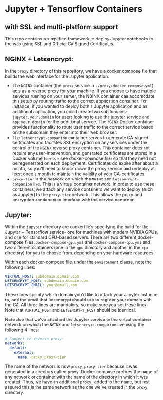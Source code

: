 # Jupyter + Tensorflow Containers
## with SSL and multi-platform support

This repo contains a simplified framework to deploy Jupyter notebooks to the web using SSL and Official CA Signed Certificates.


## NGINX + Letsencrypt:
In the `proxy` directory of this repository, we have a docker compose file that builds the web interface for the Jupyter application. 
* The `NGINX` container (the `proxy` service in `./proxy/docker-compose.yml`) acts as a reverse proxy for your machine. If you choose to have mutiple services running on your server, the NGINX container can accomodate this setup by routing traffic to the correct application container. For instance, if you wanted to deploy both a Jupyter application and an additional application, you could create two subdomains: `jupyter.your.domain` for users looking to use the jupyter service and `app.your.domain` for the additional service. The `NGINX` Docker container provides functionality to route user traffic to the correct service based on the subdomain they enter into their web browser. 
* The `letsencrypt-companion` container serves to generate CA-signed certificates and facitates SSL encryption on any services under the control of the `NGINX` reverse proxy container. This container does not require any user-intervention, and generated certificates are stored in a Docker volume (`certs` - see docker-compose file) so that they need not be regenerated on each deployment. Certificates do expire after about a month, so you'll need to knock down the proxy service and redeploy at least once a month to maintain the validity of your CA-certificates.
* `proxy-tier` is the network on which the `NGINX` and `letsencrypt-companion` live. This is a virtual container network. In order to use these containers, we attach any service containers we want to deploy (such as Jupyter) to the `proxy-tier` network. This allows the proxy and encryption contianers to interface with the service container.


## Jupyter:
Within the `jupyter` directory are dockerfile's specifying the build for the Jupyter + Tensorflow service- one for machines with modern NVIDIA GPUs, and one for standard CPU-based servers. There are two different docker-compose files: `docker-compose-gpu.yml` and `docker-compose-cpu.yml` and two different containers (one in the `gpu` directory and another in the `cpu` directory) for you to choose from, depending on your hardware resources.

Within each docker-compose file, under the `environment` clause, note the following lines:
```YAML
VIRTUAL_HOST: subdomain.domain.com
LETSENCRYPT_HOST: subdomain.domain.com
LETSENCRYPT_EMAIL: your@email.com
```
These lines specify which domain you'd like to attach your Jupyter instance to, and the email that letsencrypt should use to register your domain with the CA. All three lines are mandatory, so make sure you set these lines. Note that `VIRTUAL_HOST` and `LETSENCRYPT_HOST` should be identical. 

Note also that we've attached the Jupyter service to the virtual container network on which the `NGINX` and `letsencrypt-companion` live using the following 4 lines:

```YAML
# Connect to reverse proxy:
networks:
  default:
    external:
      name: proxy_proxy-tier 
```
The name of the network is now `proxy_proxy-tier` because it was generated in a directory called `proxy`. Docker compose prefixes the name of any network or container with the name of the directory in which it was created. Thus, we have an additional `proxy_` added to the name, but rest assured this is the same network as the one we've created in the `proxy` directory.
